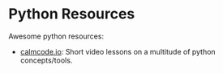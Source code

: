 # Python Resources

Awesome python resources:

- [calmcode.io](https://calmcode.io/): Short video lessons on a multitude of python concepts/tools.
